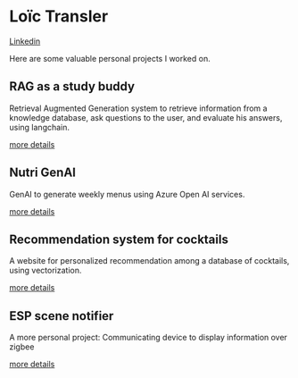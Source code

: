 # Loïc Transler

[Linkedin](https://www.linkedin.com/in/loictransler/)

Here are some valuable personal projects I worked on.

## RAG as a study buddy

Retrieval Augmented Generation system to retrieve information from a knowledge database, ask questions to the user, and evaluate his answers, using langchain.

[more details](rag-as-a-study-budy.md)

## Nutri GenAI

GenAI to generate weekly menus using Azure Open AI services.

[more details](NutriAI.md)

## Recommendation system for cocktails

A website for personalized recommendation among a database of cocktails, using vectorization.

[more details](cocktail-explorer.md)

## ESP scene notifier

A more personal project: Communicating device to display information over zigbee

[more details](esp-scene-notifier.md)